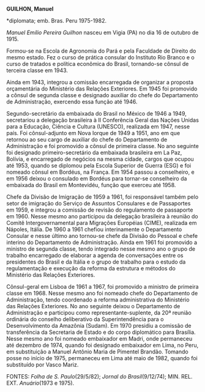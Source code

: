 **GUILHON, Manuel**

\*diplomata; emb. Bras. Peru 1975-1982.

*Manuel Emílio Pereira Guilhon* nasceu em Vigia (PA) no dia 16 de
outubro de 1915.

Formou-se na Escola de Agronomia do Pará e pela Faculdade de Direito do
mesmo estado. Fez o curso de prática consular do Instituto Rio Branco e
o curso de tratados e política econômica do Brasil, tornando-se cônsul
de terceira classe em 1943.

Ainda em 1943, integrou a comissão encarregada de organizar a proposta
orçamentária do Ministério das Relações Exteriores. Em 1945 foi
promovido a cônsul de segunda classe e designado auxiliar do chefe do
Departamento de Administração, exercendo essa função até 1946.

Segundo-secretário da embaixada do Brasil no México de 1946 a 1949,
secretariou a delegação brasileira à II Conferência Geral das Nações
Unidas para a Educação, Ciência e Cultura (UNESCO), realizada em 1947,
nesse país. Foi cônsul-adjunto em Nova Iorque de 1949 a 1951, ano em que
retornou ao seu cargo de auxiliar do chefe do Departamento de
Administração e foi promovido a cônsul de primeira classe. No ano
seguinte foi designado primeiro-secretário da embaixada brasileira em La
Paz, Bolívia, e encarregado de negócios na mesma cidade, cargos que
ocupou até 1953, quando se diplomou pela Escola Superior de Guerra (ESG)
e foi nomeado cônsul em Bordéus, na França. Em 1954 passou a
conselheiro, e em 1956 deixou o consulado em Bordéus para tornar-se
conselheiro da embaixada do Brasil em Montevidéu, função que exerceu até
1958.

Chefe da Divisão de Imigração de 1959 a 1961, foi responsável também
pelo setor de imigração do Serviço de Assuntos Consulares e de
Passaportes em 1959, e integrou a comissão de revisão do regulamento de
passaporte em 1960. Nesse mesmo ano participou da delegação brasileira à
reunião do Comitê Intergovernamental para Migrações Européias (CIME),
realizada em Nápoles, Itália. De 1960 a 1961 chefiou interinamente o
Departamento Consular e nesse último ano tornou-se chefe da Divisão do
Pessoal e chefe interino do Departamento de Administração. Ainda em 1961
foi promovido a ministro de segunda classe, tendo integrado nesse mesmo
ano o grupo de trabalho encarregado de elaborar a agenda de conversações
entre os presidentes do Brasil e da Itália e o grupo de trabalho para o
estudo da regulamentação e execução da reforma da estrutura e métodos do
Ministério das Relações Exteriores.

Cônsul-geral em Lisboa de 1961 a 1967, foi promovido a ministro de
primeira classe em 1968. Nesse mesmo ano foi nomeado chefe do
Departamento de Administração, tendo coordenado a reforma administrativa
do Ministério das Relações Exteriores. No ano seguinte deixou o
Departamento de Administração e participou como representante-suplente,
da 20ª reunião ordinária do conselho deliberativo da Superintendência
para o Desenvolvimento da Amazônia (Sudam). Em 1970 presidiu a comissão
de transferência da Secretaria de Estado e do corpo diplomático para
Brasília. Nesse mesmo ano foi nomeado embaixador em Madri, onde
permaneceu até dezembro de 1974, quando foi designado embaixador em
Lima, no Peru, em substituição a Manuel Antônio Maria de Pimentel
Brandão. Tomando posse no início de 1975, permaneceu em Lima até maio de
1982, quando foi substituído por Vasco Mariz.

FONTES: *Folha de S. Paulo*(29/5/82); *Jornal do Brasil*(9/12/74); MIN.
REL. EXT. *Anuário*(1973 e 1975).

 
